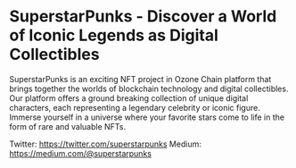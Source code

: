 # SuperstarPunks - Discover a World of Iconic Legends as Digital Collectibles

SuperstarPunks is an exciting NFT project in Ozone Chain platform that brings together the worlds of blockchain technology and digital collectibles. Our platform offers a ground breaking collection of unique digital characters, each representing a legendary celebrity or iconic figure. Immerse yourself in a universe where your favorite stars come to life in the form of rare and valuable NFTs.

Twitter: https://twitter.com/superstarpunks
Medium: https://medium.com/@superstarpunks

